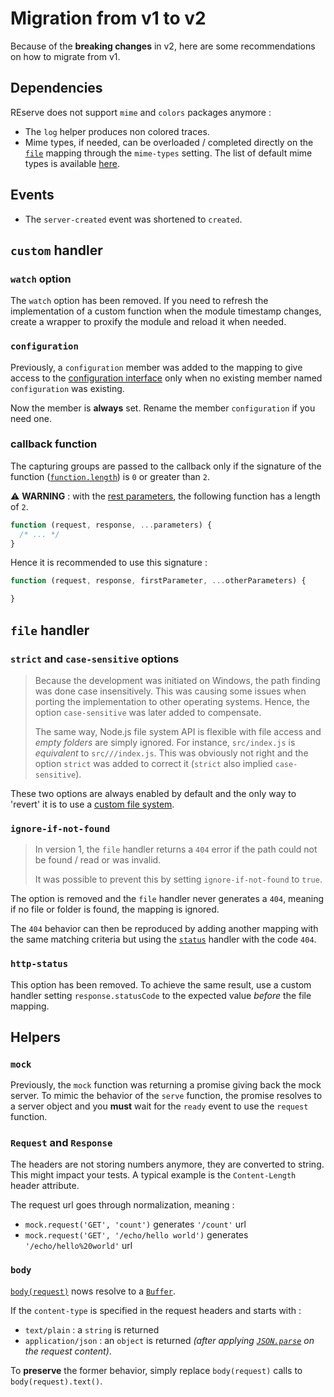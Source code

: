 # Migration from v1 to v2

Because of the **breaking changes** in v2, here are some recommendations on how to migrate from v1.

## Dependencies

REserve does not support `mime` and `colors` packages anymore :
* The `log` helper produces non colored traces.
* Mime types, if needed, can be overloaded / completed directly on the [`file`](file.md) mapping through the `mime-types` setting. The list of default mime types is available [here](https://github.com/ArnaudBuchholz/reserve/blob/main/reserve/src/mime.json).

## Events

* The `server-created` event was shortened to `created`.

## `custom` handler

### `watch` option

The `watch` option has been removed. If you need to refresh the implementation of a custom function when the module timestamp changes, create a wrapper to proxify the module and reload it when needed.

### `configuration`

Previously, a `configuration` member was added to the mapping to give access to the [configuration interface](iconfiguration.md) only when no existing member named `configuration` was existing.

Now the member is **always** set. Rename the member `configuration` if you need one.

### callback function

The capturing groups are passed to the callback only if the signature of the function ([`function.length`](https://developer.mozilla.org/en-US/docs/Web/JavaScript/Reference/Global_Objects/Function/length)) is `0` or greater than `2`.

⚠️ **WARNING** : with the [rest parameters](https://developer.mozilla.org/en-US/docs/Web/JavaScript/Reference/Functions/rest_parameters), the following function has a length of `2`.
```javascript
function (request, response, ...parameters) {
  /* ... */
}
```

Hence it is recommended to use this signature :
```javascript
function (request, response, firstParameter, ...otherParameters) {

}
```

## `file` handler

### `strict` and `case-sensitive` options

> Because the development was initiated on Windows, the path finding was done case insensitively. This was causing some issues when porting the implementation to other operating systems. Hence, the option `case-sensitive` was later added to compensate.
>
> The same way, Node.js file system API is flexible with file access and *empty folders* are simply ignored. For instance, `src/index.js` is *equivalent* to `src///index.js`. This was obviously not right and the option `strict` was added to correct it (`strict` also implied `case-sensitive`).

These two options are always enabled by default and the only way to 'revert' it is to use a [custom file system](file.md#custom-file-system).

### `ignore-if-not-found`

> In version 1, the `file` handler returns a `404` error if the path could not be found / read or was invalid.
> 
> It was possible to prevent this by setting `ignore-if-not-found` to `true`.

The option is removed and the `file` handler never generates a `404`, meaning if no file or folder is found, the mapping is ignored.

The `404` behavior can then be reproduced by adding another mapping with the same matching criteria but using the [`status`](status.md) handler with the code `404`.

### `http-status`

This option has been removed. To achieve the same result, use a custom handler setting `response.statusCode` to the expected value *before* the file mapping.

## Helpers

### `mock`

Previously, the `mock` function was returning a promise giving back the mock server.
To mimic the behavior of the `serve` function, the promise resolves to a server object and you **must** wait for the `ready` event to use the `request` function.

### `Request` and `Response`

The headers are not storing numbers anymore, they are converted to string. This might impact your tests. A typical example is the `Content-Length` header attribute.

The request url goes through normalization, meaning :

* `mock.request('GET', 'count')` generates `'/count'` url
* `mock.request('GET', '/echo/hello world')` generates `'/echo/hello%20world'` url

### `body`

[`body(request)`](body.md) nows resolve to a [`Buffer`](https://nodejs.org/docs/latest/api/buffer.html).

If the `content-type` is specified in the request headers and starts with :
* `text/plain` : a `string` is returned
* `application/json` : an `object` is returned _(after applying [`JSON.parse`](https://developer.mozilla.org/en-US/docs/Web/JavaScript/Reference/Global_Objects/JSON/parse) on the request content)_.

To **preserve** the former behavior, simply replace `body(request)` calls to `body(request).text()`.
